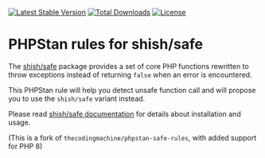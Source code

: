 [![Latest Stable Version](https://poser.pugx.org/shish/phpstan-safe-rule/v/stable)](https://packagist.org/packages/shish/phpstan-safe-rule)
[![Total Downloads](https://poser.pugx.org/shish/phpstan-safe-rule/downloads)](https://packagist.org/packages/shish/phpstan-safe-rule)
[![License](https://poser.pugx.org/shish/phpstan-safe-rule/license)](https://packagist.org/packages/shish/phpstan-safe-rule)


PHPStan rules for shish/safe
============================

The [shish/safe](https://github.com/shish/safe) package provides a set of core PHP functions rewritten to throw exceptions instead of returning `false` when an error is encountered.

This PHPStan rule will help you detect unsafe function call and will propose you to use the `shish/safe` variant instead.

Please read [shish/safe documentation](https://github.com/shish/safe) for details about installation and usage.

(This is a fork of `thecodingmachine/phpstan-safe-rules`, with added support for PHP 8)